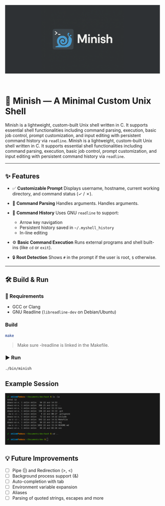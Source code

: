 <img src="./assets/banner.png" alt="Logo" style="margin-bottom: 30px"/>

# 🐚 Minish — A Minimal Custom Unix Shell

Minish is a lightweight, custom-built Unix shell written in C. It supports essential shell functionalities including command parsing, execution, basic job control, prompt customization, and input editing with persistent command history via `readline`.
Minish is a lightweight, custom-built Unix shell written in C. It supports essential shell functionalities including command parsing, execution, basic job control, prompt customization, and input editing with persistent command history via `readline`.

---

## ✨ Features

- ✅ **Customizable Prompt**
  Displays username, hostname, current working directory, and command status (✓ / ✗).

- 🔁 **Command Parsing**
  Handles arguments.
  Handles arguments.

- 📜 **Command History**
  Uses GNU `readline` to support:

  - Arrow key navigation
  - Persistent history saved in `~/.myshell_history`
  - In-line editing

- ⚙️ **Basic Command Execution**
  Runs external programs and shell built-ins (like `cd` or `exit`).

- 🔒 **Root Detection**
  Shows `#` in the prompt if the user is root, `$` otherwise.

---

## 🛠️ Build & Run

### 🔧 Requirements

- GCC or Clang
- GNU Readline (`libreadline-dev` on Debian/Ubuntu)

### Build

```bash
make
```
> Make sure -lreadline is linked in the Makefile.

### ▶️ Run

```bash
./bin/minish
```

## Example Session

![Alt text](./assets/screenshot.png)

## 💡 Future Improvements
- [ ] Pipe (|) and Redirection (>, <)
- [ ] Background process support (&)
- [ ] Auto-completion with tab
- [ ] Environment variable expansion
- [ ] Aliases
- [ ] Parsing of quoted strings, escapes and more
